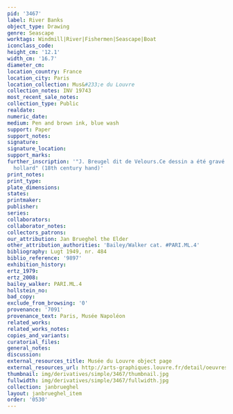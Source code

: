 ```yaml
---
pid: '3467'
label: River Banks
object_type: Drawing
genre: Seascape
worktags: Windmill|River|Fishermen|Seascape|Boat
iconclass_code:
height_cm: '12.1'
width_cm: '16.7'
diameter_cm:
location_country: France
location_city: Paris
location_collection: Mus&#233;e du Louvre
collection_notes: INV 19743
most_recent_sale_notes:
collection_type: Public
realdate:
numeric_date:
medium: Pen and brown ink, blue wash
support: Paper
support_notes:
signature:
signature_location:
support_marks:
further_inscription: '"J. Breugel dit de Velours.Ce dessin a été gravé par vinceslaus
  hollard" (18th century hand)'
print_notes:
print_type:
plate_dimensions:
states:
printmaker:
publisher:
series:
collaborators:
collaborator_notes:
collectors_patrons:
our_attribution: Jan Brueghel the Elder
other_attribution_authorities: 'Bailey/Walker cat. #PARI.ML.4'
bibliography: Lugt 1949, nr. 484
biblio_reference: '9897'
exhibition_history:
ertz_1979:
ertz_2008:
bailey_walker: PARI.ML.4
hollstein_no:
bad_copy:
exclude_from_browsing: '0'
provenance: '7091'
provenance_text: Paris, Musée Napoléon
related_works:
related_works_notes:
copies_and_variants:
curatorial_files:
general_notes:
discussion:
external_resources_title: Musée du Louvre object page
external_resources_url: http://arts-graphiques.louvre.fr/detail/oeuvres/1/109885-Bords-de-riviere
thumbnail: img/derivatives/simple/3467/thumbnail.jpg
fullwidth: img/derivatives/simple/3467/fullwidth.jpg
collection: janbrueghel
layout: janbrueghel_item
order: '0530'
---
```

